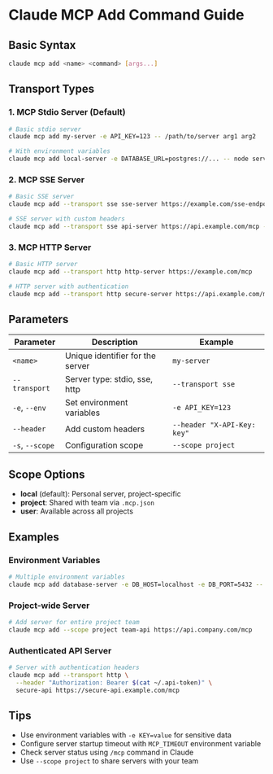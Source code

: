 # Claude MCP Add Command Guide

## Basic Syntax

```bash
claude mcp add <name> <command> [args...]
```

## Transport Types

### 1. MCP Stdio Server (Default)
```bash
# Basic stdio server
claude mcp add my-server -e API_KEY=123 -- /path/to/server arg1 arg2

# With environment variables
claude mcp add local-server -e DATABASE_URL=postgres://... -- node server.js
```

### 2. MCP SSE Server
```bash
# Basic SSE server
claude mcp add --transport sse sse-server https://example.com/sse-endpoint

# SSE server with custom headers
claude mcp add --transport sse api-server https://api.example.com/mcp --header "X-API-Key: your-key"
```

### 3. MCP HTTP Server
```bash
# Basic HTTP server
claude mcp add --transport http http-server https://example.com/mcp

# HTTP server with authentication
claude mcp add --transport http secure-server https://api.example.com/mcp --header "Authorization: Bearer your-token"
```

## Parameters

| Parameter | Description | Example |
|-----------|-------------|---------|
| `<name>` | Unique identifier for the server | `my-server` |
| `--transport` | Server type: stdio, sse, http | `--transport sse` |
| `-e`, `--env` | Set environment variables | `-e API_KEY=123` |
| `--header` | Add custom headers | `--header "X-API-Key: key"` |
| `-s`, `--scope` | Configuration scope | `--scope project` |

## Scope Options

- **local** (default): Personal server, project-specific
- **project**: Shared with team via `.mcp.json`
- **user**: Available across all projects

## Examples

### Environment Variables
```bash
# Multiple environment variables
claude mcp add database-server -e DB_HOST=localhost -e DB_PORT=5432 -- python db_server.py
```

### Project-wide Server
```bash
# Add server for entire project team
claude mcp add --scope project team-api https://api.company.com/mcp
```

### Authenticated API Server
```bash
# Server with authentication headers
claude mcp add --transport http \
  --header "Authorization: Bearer $(cat ~/.api-token)" \
  secure-api https://secure-api.example.com/mcp
```

## Tips

- Use environment variables with `-e KEY=value` for sensitive data
- Configure server startup timeout with `MCP_TIMEOUT` environment variable
- Check server status using `/mcp` command in Claude
- Use `--scope project` to share servers with your team